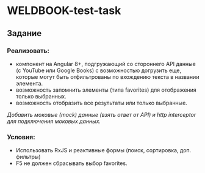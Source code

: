 # WELDBOOK-test-task
Задание
-------------------------
### Реализовать: ###
- компонент на Angular 8+, подгружающий со стороннего API данные (с YouTube или Google
Books) с возможностью догрузить еще, которые могут быть отфильтрованы по вхождению текста в
названии элемента.
- возможность запомнить элементы (типа favorites) для отображения только выбранных.
- возможность отобразить все результаты или только выбранные.

*Добавить моковые (mock) данные (взять ответ от API) и http interceptor для подключения моковых
данных.*

### Условия: ###
- Использовать RxJS и реактивные формы (поиск, сортировка, доп. фильтры)
- F5 не должен сбрасывать выбор favorites.
